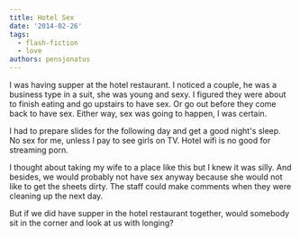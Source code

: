 ```yaml
---
title: Hotel Sex
date: '2014-02-26'
tags:
  - flash-fiction
  - love
authors: pensjonatus
---
```


I was having supper at the hotel restaurant. I noticed a couple, he was a
business type in a suit, she was young and sexy. I figured they were about to
finish eating and go upstairs to have sex. Or go out before they come back to
have sex. Either way, sex was going to happen, I was certain.

<!-- truncate -->

I had to prepare slides for the following day and get a good night's sleep. No
sex for me, unless I pay to see girls on TV. Hotel wifi is no good for streaming
porn.

I thought about taking my wife to a place like this but I knew it was silly. And
besides, we would probably not have sex anyway because she would not like to get
the sheets dirty. The staff could make comments when they were cleaning up the
next day.

But if we did have supper in the hotel restaurant together, would somebody sit
in the corner and look at us with longing?

